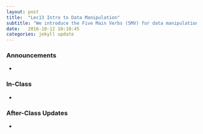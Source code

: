 ```yaml
---
layout: post
title:  "Lec13 Intro to Data Manipulation"
subtitle: "We introduce the Five Main Verbs (5MV) for data manipulation."
date:   2016-10-12 10:10:45
categories: jekyll update
---
```




### Announcements

* 


### In-Class

* 


### After-Class Updates

* 
